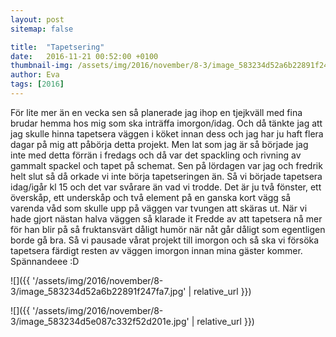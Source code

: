 ```yaml
---
layout: post
sitemap: false

title:  "Tapetsering"
date:   2016-11-21 00:52:00 +0100
thumbnail-img: /assets/img/2016/november/8-3/image_583234d52a6b22891f247fa7.jpg
author: Eva
tags: [2016]
---
```


För lite mer än en vecka sen så planerade jag ihop en tjejkväll med fina brudar hemma hos mig som ska inträffa imorgon/idag. Och då tänkte jag att jag skulle hinna tapetsera väggen i köket innan dess och jag har ju haft flera dagar på mig att påbörja detta projekt. Men lat som jag är så började jag inte med detta förrän i fredags och då var det spackling och rivning av gammalt spackel och tapet på schemat. Sen på lördagen var jag och fredrik helt slut så då orkade vi inte börja tapetseringen än. Så vi började tapetsera idag/igår kl 15 och det var svårare än vad vi trodde. Det är ju två fönster, ett överskåp, ett underskåp och två element på en ganska kort vägg så varenda våd som skulle upp på väggen var tvungen att skäras ut. När vi hade gjort nästan halva väggen så klarade it Fredde av att tapetsera nå mer för han blir på så fruktansvärt dåligt humör när nåt går dåligt som egentligen borde gå bra. Så vi pausade vårat projekt till imorgon och så ska vi försöka tapetsera färdigt resten av väggen imorgon innan mina gäster kommer. Spännandeee :D

![]({{ '/assets/img/2016/november/8-3/image_583234d52a6b22891f247fa7.jpg'  | relative_url }})

![]({{ '/assets/img/2016/november/8-3/image_583234d5e087c332f52d201e.jpg'  | relative_url }})

